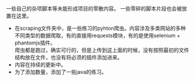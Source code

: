 一些自己的杂项脚本等未能形成项目的零散内容。
一些零碎的脚本片段也会被放置在这里。

* 在scraping文件夹中，是一些练习的pyhton爬虫。内容涉及多类网站的多种不同类型的数据爬取，有的直接用requests模块，有的是使用selenium + phantomjs插件。<br />
爬虫都是跑过，确实可行的，但是上传到这上面的时候，没有按照最初的文件结构放在文件，也没有将必须的插件添加进来。<br />
* 内容在持续的更新中。
* 为了添加数量，添加了一些java的练习。
